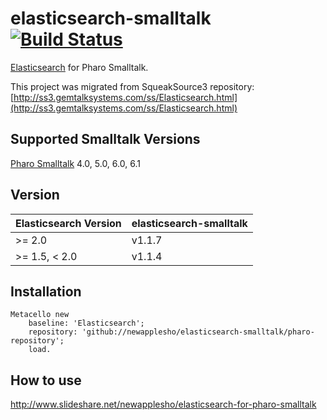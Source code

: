 # elasticsearch-smalltalk [![Build Status](https://travis-ci.org/newapplesho/elasticsearch-smalltalk.svg?branch=master)](https://travis-ci.org/newapplesho/elasticsearch-smalltalk)
[Elasticsearch](https://www.elastic.co/products/elasticsearch) for Pharo Smalltalk.

This project was migrated from SqueakSource3 repository: [http://ss3.gemtalksystems.com/ss/Elasticsearch.html](http://ss3.gemtalksystems.com/ss/Elasticsearch.html)

## Supported Smalltalk Versions
[Pharo Smalltalk](http://pharo.org/) 4.0, 5.0, 6.0, 6.1

## Version

| Elasticsearch Version | elasticsearch-smalltalk  |
| --------------------- | ------------------------ |
| >= 2.0                | v1.1.7                   |
| >= 1.5, < 2.0         | v1.1.4                   |

## Installation

```smalltalk
Metacello new
    baseline: 'Elasticsearch';
    repository: 'github://newapplesho/elasticsearch-smalltalk/pharo-repository';
    load.
```

## How to use
http://www.slideshare.net/newapplesho/elasticsearch-for-pharo-smalltalk
